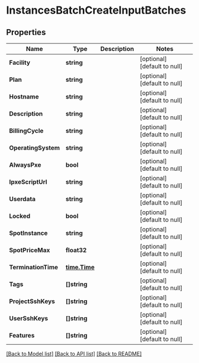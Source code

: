 # InstancesBatchCreateInputBatches

## Properties
Name | Type | Description | Notes
------------ | ------------- | ------------- | -------------
**Facility** | **string** |  | [optional] [default to null]
**Plan** | **string** |  | [optional] [default to null]
**Hostname** | **string** |  | [optional] [default to null]
**Description** | **string** |  | [optional] [default to null]
**BillingCycle** | **string** |  | [optional] [default to null]
**OperatingSystem** | **string** |  | [optional] [default to null]
**AlwaysPxe** | **bool** |  | [optional] [default to null]
**IpxeScriptUrl** | **string** |  | [optional] [default to null]
**Userdata** | **string** |  | [optional] [default to null]
**Locked** | **bool** |  | [optional] [default to null]
**SpotInstance** | **string** |  | [optional] [default to null]
**SpotPriceMax** | **float32** |  | [optional] [default to null]
**TerminationTime** | [**time.Time**](time.Time.md) |  | [optional] [default to null]
**Tags** | **[]string** |  | [optional] [default to null]
**ProjectSshKeys** | **[]string** |  | [optional] [default to null]
**UserSshKeys** | **[]string** |  | [optional] [default to null]
**Features** | **[]string** |  | [optional] [default to null]

[[Back to Model list]](../README.md#documentation-for-models) [[Back to API list]](../README.md#documentation-for-api-endpoints) [[Back to README]](../README.md)


